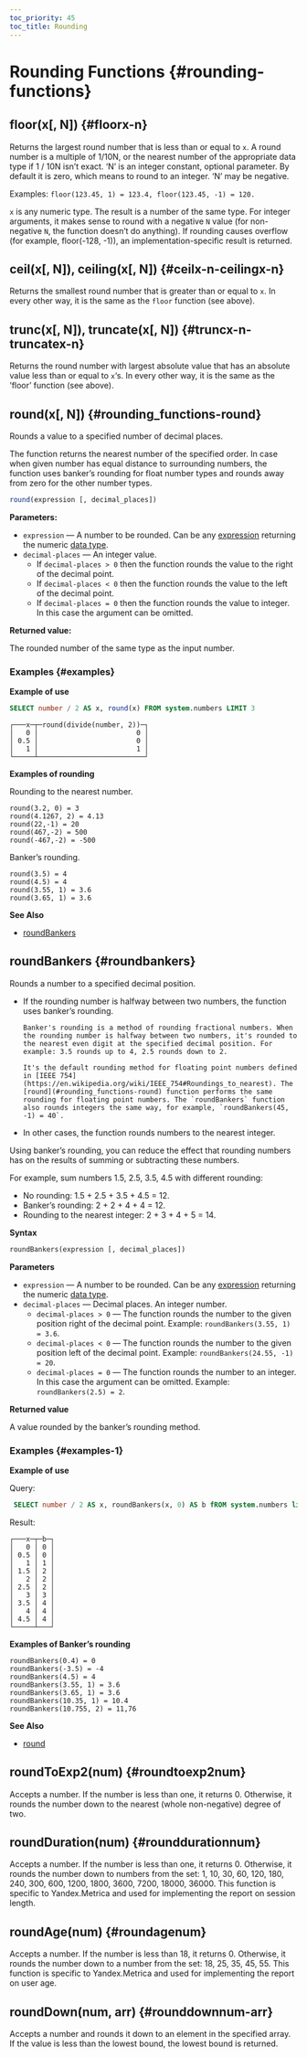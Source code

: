 ```yaml
---
toc_priority: 45
toc_title: Rounding
---
```


# Rounding Functions {#rounding-functions}

## floor(x\[, N\]) {#floorx-n}

Returns the largest round number that is less than or equal to `x`. A round number is a multiple of 1/10N, or the nearest number of the appropriate data type if 1 / 10N isn’t exact.
‘N’ is an integer constant, optional parameter. By default it is zero, which means to round to an integer.
‘N’ may be negative.

Examples: `floor(123.45, 1) = 123.4, floor(123.45, -1) = 120.`

`x` is any numeric type. The result is a number of the same type.
For integer arguments, it makes sense to round with a negative `N` value (for non-negative `N`, the function doesn’t do anything).
If rounding causes overflow (for example, floor(-128, -1)), an implementation-specific result is returned.

## ceil(x\[, N\]), ceiling(x\[, N\]) {#ceilx-n-ceilingx-n}

Returns the smallest round number that is greater than or equal to `x`. In every other way, it is the same as the `floor` function (see above).

## trunc(x\[, N\]), truncate(x\[, N\]) {#truncx-n-truncatex-n}

Returns the round number with largest absolute value that has an absolute value less than or equal to `x`‘s. In every other way, it is the same as the ’floor’ function (see above).

## round(x\[, N\]) {#rounding_functions-round}

Rounds a value to a specified number of decimal places.

The function returns the nearest number of the specified order. In case when given number has equal distance to surrounding numbers, the function uses banker’s rounding for float number types and rounds away from zero for the other number types.

``` sql
round(expression [, decimal_places])
```

**Parameters:**

-   `expression` — A number to be rounded. Can be any [expression](../../sql-reference/syntax.md#syntax-expressions) returning the numeric [data type](../../sql-reference/data-types/index.md#data_types).
-   `decimal-places` — An integer value.
    -   If `decimal-places > 0` then the function rounds the value to the right of the decimal point.
    -   If `decimal-places < 0` then the function rounds the value to the left of the decimal point.
    -   If `decimal-places = 0` then the function rounds the value to integer. In this case the argument can be omitted.

**Returned value:**

The rounded number of the same type as the input number.

### Examples {#examples}

**Example of use**

``` sql
SELECT number / 2 AS x, round(x) FROM system.numbers LIMIT 3
```

``` text
┌───x─┬─round(divide(number, 2))─┐
│   0 │                        0 │
│ 0.5 │                        0 │
│   1 │                        1 │
└─────┴──────────────────────────┘
```

**Examples of rounding**

Rounding to the nearest number.

``` text
round(3.2, 0) = 3
round(4.1267, 2) = 4.13
round(22,-1) = 20
round(467,-2) = 500
round(-467,-2) = -500
```

Banker’s rounding.

``` text
round(3.5) = 4
round(4.5) = 4
round(3.55, 1) = 3.6
round(3.65, 1) = 3.6
```

**See Also**

-   [roundBankers](#roundbankers)

## roundBankers {#roundbankers}

Rounds a number to a specified decimal position.

-   If the rounding number is halfway between two numbers, the function uses banker’s rounding.

        Banker's rounding is a method of rounding fractional numbers. When the rounding number is halfway between two numbers, it's rounded to the nearest even digit at the specified decimal position. For example: 3.5 rounds up to 4, 2.5 rounds down to 2.

        It's the default rounding method for floating point numbers defined in [IEEE 754](https://en.wikipedia.org/wiki/IEEE_754#Roundings_to_nearest). The [round](#rounding_functions-round) function performs the same rounding for floating point numbers. The `roundBankers` function also rounds integers the same way, for example, `roundBankers(45, -1) = 40`.

-   In other cases, the function rounds numbers to the nearest integer.

Using banker’s rounding, you can reduce the effect that rounding numbers has on the results of summing or subtracting these numbers.

For example, sum numbers 1.5, 2.5, 3.5, 4.5 with different rounding:

-   No rounding: 1.5 + 2.5 + 3.5 + 4.5 = 12.
-   Banker’s rounding: 2 + 2 + 4 + 4 = 12.
-   Rounding to the nearest integer: 2 + 3 + 4 + 5 = 14.

**Syntax**

``` sql
roundBankers(expression [, decimal_places])
```

**Parameters**

-   `expression` — A number to be rounded. Can be any [expression](../../sql-reference/syntax.md#syntax-expressions) returning the numeric [data type](../../sql-reference/data-types/index.md#data_types).
-   `decimal-places` — Decimal places. An integer number.
    -   `decimal-places > 0` — The function rounds the number to the given position right of the decimal point. Example: `roundBankers(3.55, 1) = 3.6`.
    -   `decimal-places < 0` — The function rounds the number to the given position left of the decimal point. Example: `roundBankers(24.55, -1) = 20`.
    -   `decimal-places = 0` — The function rounds the number to an integer. In this case the argument can be omitted. Example: `roundBankers(2.5) = 2`.

**Returned value**

A value rounded by the banker’s rounding method.

### Examples {#examples-1}

**Example of use**

Query:

``` sql
 SELECT number / 2 AS x, roundBankers(x, 0) AS b fROM system.numbers limit 10
```

Result:

``` text
┌───x─┬─b─┐
│   0 │ 0 │
│ 0.5 │ 0 │
│   1 │ 1 │
│ 1.5 │ 2 │
│   2 │ 2 │
│ 2.5 │ 2 │
│   3 │ 3 │
│ 3.5 │ 4 │
│   4 │ 4 │
│ 4.5 │ 4 │
└─────┴───┘
```

**Examples of Banker’s rounding**

``` text
roundBankers(0.4) = 0
roundBankers(-3.5) = -4
roundBankers(4.5) = 4
roundBankers(3.55, 1) = 3.6
roundBankers(3.65, 1) = 3.6
roundBankers(10.35, 1) = 10.4
roundBankers(10.755, 2) = 11,76
```

**See Also**

-   [round](#rounding_functions-round)

## roundToExp2(num) {#roundtoexp2num}

Accepts a number. If the number is less than one, it returns 0. Otherwise, it rounds the number down to the nearest (whole non-negative) degree of two.

## roundDuration(num) {#rounddurationnum}

Accepts a number. If the number is less than one, it returns 0. Otherwise, it rounds the number down to numbers from the set: 1, 10, 30, 60, 120, 180, 240, 300, 600, 1200, 1800, 3600, 7200, 18000, 36000. This function is specific to Yandex.Metrica and used for implementing the report on session length.

## roundAge(num) {#roundagenum}

Accepts a number. If the number is less than 18, it returns 0. Otherwise, it rounds the number down to a number from the set: 18, 25, 35, 45, 55. This function is specific to Yandex.Metrica and used for implementing the report on user age.

## roundDown(num, arr) {#rounddownnum-arr}

Accepts a number and rounds it down to an element in the specified array. If the value is less than the lowest bound, the lowest bound is returned.


